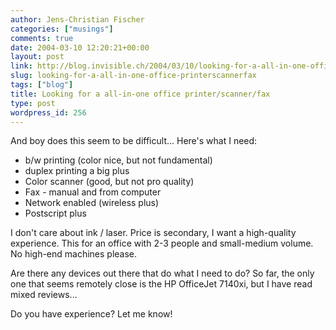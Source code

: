 ```yaml
---
author: Jens-Christian Fischer
categories: ["musings"]
comments: true
date: 2004-03-10 12:20:21+00:00
layout: post
link: http://blog.invisible.ch/2004/03/10/looking-for-a-all-in-one-office-printerscannerfax/
slug: looking-for-a-all-in-one-office-printerscannerfax
tags: ["blog"]
title: Looking for a all-in-one office printer/scanner/fax
type: post
wordpress_id: 256
---
```


And boy does this seem to be difficult... Here's what I need:


  * b/w printing (color nice, but not fundamental)
  * duplex printing a big plus
  * Color scanner (good, but not pro quality)
  * Fax - manual and from computer
  * Network enabled (wireless plus)
  * Postscript plus


I don't care about ink / laser. Price is secondary, I want a high-quality experience. This for an office with 2-3 people and small-medium volume. No high-end machines please.

Are there any devices out there that do what I need to do? So far, the only one that seems remotely close is the HP OfficeJet 7140xi, but I have read mixed reviews...

Do you have experience? Let me know!
